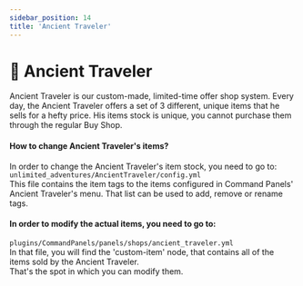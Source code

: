 ```yaml
---
sidebar_position: 14
title: 'Ancient Traveler'
---
```




# :briefcase: Ancient Traveler

Ancient Traveler is our custom-made, limited-time offer shop system.
Every day, the Ancient Traveler offers a set of 3 different, unique items that he sells for a hefty price.
His items stock is unique, you cannot purchase them through the regular Buy Shop.



#### How to change Ancient Traveler's items?

In order to change the Ancient Traveler's item stock, you need to go to:\
`unlimited_adventures/AncientTraveler/config.yml`\
This file contains the item tags to the items configured in Command Panels' Ancient Traveler's menu.
That list can be used to add, remove or rename tags.



#### In order to modify the actual items, you need to go to:
`plugins/CommandPanels/panels/shops/ancient_traveler.yml`\
In that file, you will find the 'custom-item' node, that contains all of the items sold by the Ancient Traveler.\
That's the spot in which you can modify them.